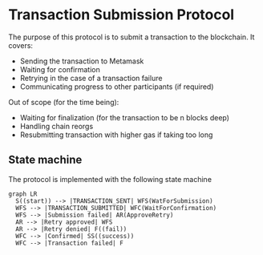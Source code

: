 # Transaction Submission Protocol

The purpose of this protocol is to submit a transaction to the blockchain.
It covers:

- Sending the transaction to Metamask
- Waiting for confirmation
- Retrying in the case of a transaction failure
- Communicating progress to other participants (if required)

Out of scope (for the time being):

- Waiting for finalization (for the transaction to be n blocks deep)
- Handling chain reorgs
- Resubmitting transaction with higher gas if taking too long

## State machine

The protocol is implemented with the following state machine

```mermaid
graph LR
  S((start)) --> |TRANSACTION_SENT| WFS(WatForSubmission)
  WFS --> |TRANSACTION_SUBMITTED| WFC(WaitForConfirmation)
  WFS --> |Submission failed| AR(ApproveRetry)
  AR --> |Retry approved| WFS
  AR --> |Retry denied| F((fail))
  WFC --> |Confirmed| SS((success))
  WFC --> |Transaction failed| F
```
